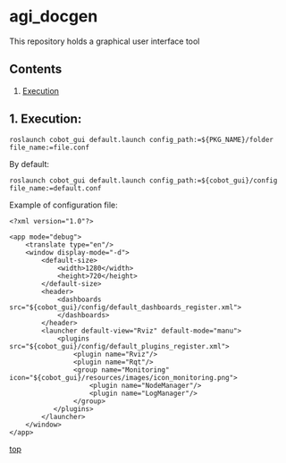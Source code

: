# agi_docgen
<a id="top"/> 

This repository holds a graphical user interface tool

## Contents

1. <a href="#1--execution">Execution</a>


## 1. Execution: <a id="1--execution"/> 
```
roslaunch cobot_gui default.launch config_path:=${PKG_NAME}/folder file_name:=file.conf

```

By default:
```
roslaunch cobot_gui default.launch config_path:=${cobot_gui}/config file_name:=default.conf

```

Example of configuration file:

```
<?xml version="1.0"?>

<app mode="debug">
    <translate type="en"/>
    <window display-mode="-d">
        <default-size>
            <width>1280</width>
            <height>720</height>
        </default-size>
        <header>
            <dashboards src="${cobot_gui}/config/default_dashboards_register.xml">
            </dashboards>
        </header>
        <launcher default-view="Rviz" default-mode="manu">
            <plugins src="${cobot_gui}/config/default_plugins_register.xml">
                <plugin name="Rviz"/>
                <plugin name="Rqt"/>
                <group name="Monitoring" icon="${cobot_gui}/resources/images/icon_monitoring.png">
                    <plugin name="NodeManager"/>
                    <plugin name="LogManager"/>
                </group>
           </plugins>
        </launcher>
    </window>
</app>

```

<a href="#top">top</a>
